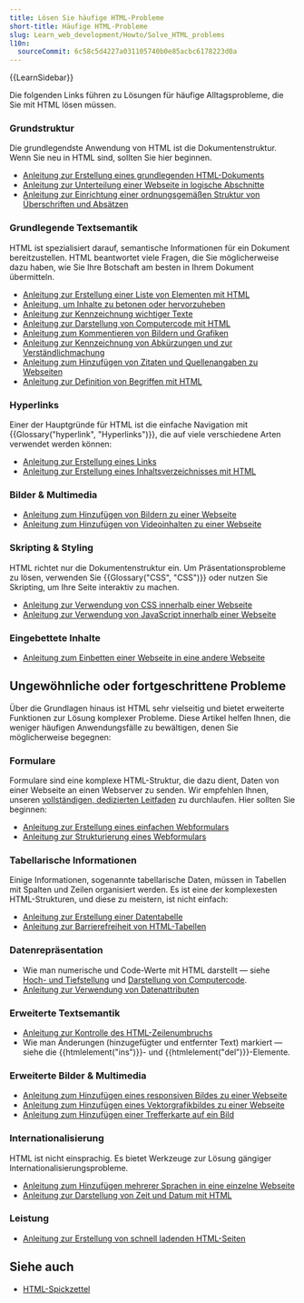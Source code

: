 ```yaml
---
title: Lösen Sie häufige HTML-Probleme
short-title: Häufige HTML-Probleme
slug: Learn_web_development/Howto/Solve_HTML_problems
l10n:
  sourceCommit: 6c58c5d4227a031105740b0e85acbc6178223d0a
---
```


{{LearnSidebar}}

Die folgenden Links führen zu Lösungen für häufige Alltagsprobleme, die Sie mit HTML lösen müssen.

### Grundstruktur

Die grundlegendste Anwendung von HTML ist die Dokumentenstruktur. Wenn Sie neu in HTML sind, sollten Sie hier beginnen.

- [Anleitung zur Erstellung eines grundlegenden HTML-Dokuments](/de/docs/Learn_web_development/Core/Structuring_content/Basic_HTML_syntax#anatomy_of_an_html_document)
- [Anleitung zur Unterteilung einer Webseite in logische Abschnitte](/de/docs/Learn_web_development/Core/Structuring_content/Structuring_documents)
- [Anleitung zur Einrichtung einer ordnungsgemäßen Struktur von Überschriften und Absätzen](/de/docs/Learn_web_development/Core/Structuring_content/Headings_and_paragraphs)

### Grundlegende Textsemantik

HTML ist spezialisiert darauf, semantische Informationen für ein Dokument bereitzustellen. HTML beantwortet viele Fragen, die Sie möglicherweise dazu haben, wie Sie Ihre Botschaft am besten in Ihrem Dokument übermitteln.

- [Anleitung zur Erstellung einer Liste von Elementen mit HTML](/de/docs/Learn_web_development/Core/Structuring_content/Lists)
- [Anleitung, um Inhalte zu betonen oder hervorzuheben](/de/docs/Learn_web_development/Core/Structuring_content/Emphasis_and_importance)
- [Anleitung zur Kennzeichnung wichtiger Texte](/de/docs/Learn_web_development/Core/Structuring_content/Emphasis_and_importance)
- [Anleitung zur Darstellung von Computercode mit HTML](/de/docs/Learn_web_development/Core/Structuring_content/Advanced_text_features#representing_computer_code)
- [Anleitung zum Kommentieren von Bildern und Grafiken](/de/docs/Learn_web_development/Core/Structuring_content/HTML_images#annotating_images_with_figures_and_figure_captions)
- [Anleitung zur Kennzeichnung von Abkürzungen und zur Verständlichmachung](/de/docs/Learn_web_development/Core/Structuring_content/Advanced_text_features#abbreviations)
- [Anleitung zum Hinzufügen von Zitaten und Quellenangaben zu Webseiten](/de/docs/Learn_web_development/Core/Structuring_content/Advanced_text_features#quotations)
- [Anleitung zur Definition von Begriffen mit HTML](/de/docs/Learn_web_development/Howto/Solve_HTML_problems/Define_terms_with_HTML)

### Hyperlinks

Einer der Hauptgründe für HTML ist die einfache Navigation mit {{Glossary("hyperlink", "Hyperlinks")}}, die auf viele verschiedene Arten verwendet werden können:

- [Anleitung zur Erstellung eines Links](/de/docs/Learn_web_development/Core/Structuring_content/Creating_links)
- [Anleitung zur Erstellung eines Inhaltsverzeichnisses mit HTML](/de/docs/Learn_web_development/Core/Structuring_content/Creating_links#active_learning_creating_a_navigation_menu)

### Bilder & Multimedia

- [Anleitung zum Hinzufügen von Bildern zu einer Webseite](/de/docs/Learn_web_development/Core/Structuring_content/HTML_images#how_do_we_put_an_image_on_a_webpage)
- [Anleitung zum Hinzufügen von Videoinhalten zu einer Webseite](/de/docs/Learn_web_development/Core/Structuring_content/HTML_video_and_audio)

### Skripting & Styling

HTML richtet nur die Dokumentenstruktur ein. Um Präsentationsprobleme zu lösen, verwenden Sie {{Glossary("CSS", "CSS")}} oder nutzen Sie Skripting, um Ihre Seite interaktiv zu machen.

- [Anleitung zur Verwendung von CSS innerhalb einer Webseite](/de/docs/Learn_web_development/Core/Styling_basics/Getting_started#adding_css_to_our_document)
- [Anleitung zur Verwendung von JavaScript innerhalb einer Webseite](/de/docs/Learn_web_development/Howto/Solve_HTML_problems/Use_JavaScript_within_a_webpage)

### Eingebettete Inhalte

- [Anleitung zum Einbetten einer Webseite in eine andere Webseite](/de/docs/Learn_web_development/Core/Structuring_content/General_embedding_technologies)

## Ungewöhnliche oder fortgeschrittene Probleme

Über die Grundlagen hinaus ist HTML sehr vielseitig und bietet erweiterte Funktionen zur Lösung komplexer Probleme. Diese Artikel helfen Ihnen, die weniger häufigen Anwendungsfälle zu bewältigen, denen Sie möglicherweise begegnen:

### Formulare

Formulare sind eine komplexe HTML-Struktur, die dazu dient, Daten von einer Webseite an einen Webserver zu senden. Wir empfehlen Ihnen, unseren [vollständigen, dedizierten Leitfaden](/de/docs/Learn_web_development/Extensions/Forms) zu durchlaufen. Hier sollten Sie beginnen:

- [Anleitung zur Erstellung eines einfachen Webformulars](/de/docs/Learn_web_development/Extensions/Forms/Your_first_form)
- [Anleitung zur Strukturierung eines Webformulars](/de/docs/Learn_web_development/Extensions/Forms/How_to_structure_a_web_form)

### Tabellarische Informationen

Einige Informationen, sogenannte tabellarische Daten, müssen in Tabellen mit Spalten und Zeilen organisiert werden. Es ist eine der komplexesten HTML-Strukturen, und diese zu meistern, ist nicht einfach:

- [Anleitung zur Erstellung einer Datentabelle](/de/docs/Learn_web_development/Core/Structuring_content/HTML_table_basics)
- [Anleitung zur Barrierefreiheit von HTML-Tabellen](/de/docs/Learn_web_development/Core/Structuring_content/Table_accessibility)

### Datenrepräsentation

- Wie man numerische und Code-Werte mit HTML darstellt — siehe [Hoch- und Tiefstellung](/de/docs/Learn_web_development/Core/Structuring_content/Advanced_text_features#superscript_and_subscript) und [Darstellung von Computercode](/de/docs/Learn_web_development/Core/Structuring_content/Advanced_text_features#representing_computer_code).
- [Anleitung zur Verwendung von Datenattributen](/de/docs/Learn_web_development/Howto/Solve_HTML_problems/Use_data_attributes)

### Erweiterte Textsemantik

- [Anleitung zur Kontrolle des HTML-Zeilenumbruchs](/de/docs/Web/HTML/Element/br)
- Wie man Änderungen (hinzugefügter und entfernter Text) markiert — siehe die {{htmlelement("ins")}}- und {{htmlelement("del")}}-Elemente.

### Erweiterte Bilder & Multimedia

- [Anleitung zum Hinzufügen eines responsiven Bildes zu einer Webseite](/de/docs/Web/HTML/Responsive_images)
- [Anleitung zum Hinzufügen eines Vektorgrafikbildes zu einer Webseite](/de/docs/Learn_web_development/Core/Structuring_content/Including_vector_graphics_in_HTML)
- [Anleitung zum Hinzufügen einer Trefferkarte auf ein Bild](/de/docs/Learn_web_development/Howto/Solve_HTML_problems/Add_a_hit_map_on_top_of_an_image)

### Internationalisierung

HTML ist nicht einsprachig. Es bietet Werkzeuge zur Lösung gängiger Internationalisierungsprobleme.

- [Anleitung zum Hinzufügen mehrerer Sprachen in eine einzelne Webseite](/de/docs/Learn_web_development/Core/Structuring_content/Webpage_metadata#setting_the_primary_language_of_the_document)
- [Anleitung zur Darstellung von Zeit und Datum mit HTML](/de/docs/Learn_web_development/Core/Structuring_content/Advanced_text_features#marking_up_times_and_dates)

### Leistung

- [Anleitung zur Erstellung von schnell ladenden HTML-Seiten](/de/docs/Learn_web_development/Howto/Solve_HTML_problems/Author_fast-loading_HTML_pages)

## Siehe auch

- [HTML-Spickzettel](/de/docs/Learn_web_development/Howto/Solve_HTML_problems/Cheatsheet)
